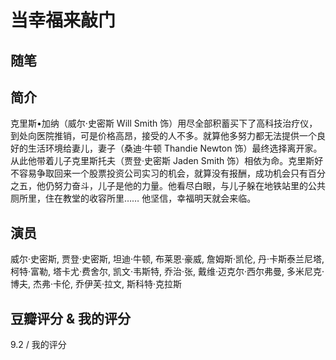 # 当幸福来敲门

## 随笔

## 简介

克里斯•加纳（威尔·史密斯 Will Smith 饰）用尽全部积蓄买下了高科技治疗仪，到处向医院推销，可是价格高昂，接受的人不多。就算他多努力都无法提供一个良好的生活环境给妻儿，妻子（桑迪·牛顿 Thandie Newton 饰）最终选择离开家。从此他带着儿子克里斯托夫（贾登·史密斯 Jaden Smith 饰）相依为命。克里斯好不容易争取回来一个股票投资公司实习的机会，就算没有报酬，成功机会只有百分之五，他仍努力奋斗，儿子是他的力量。他看尽白眼，与儿子躲在地铁站里的公共厕所里，住在教堂的收容所里…… 他坚信，幸福明天就会来临。

## 演员

威尔·史密斯, 贾登·史密斯, 坦迪·牛顿, 布莱恩·豪威, 詹姆斯·凯伦, 丹·卡斯泰兰尼塔, 柯特·富勒, 塔卡尤·费舍尔, 凯文·韦斯特, 乔治·张, 戴维·迈克尔·西尔弗曼, 多米尼克·博夫, 杰弗·卡伦, 乔伊芙·拉文, 斯科特·克拉斯

## 豆瓣评分 & 我的评分

9.2 / 我的评分

